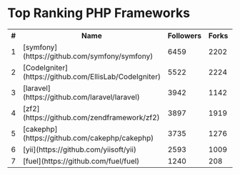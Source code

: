 Top Ranking PHP Frameworks
==========================

<table><tr><th>#</th><th>Name</th><th>Followers</th><th>Forks</th><th>Issues</th></tr><tr><td>1</td><td>[symfony](https://github.com/symfony/symfony)</td><td>6459</td><td>2202</td><td>601</td></tr><tr><td>2</td><td>[CodeIgniter](https://github.com/EllisLab/CodeIgniter)</td><td>5522</td><td>2224</td><td>205</td></tr><tr><td>3</td><td>[laravel](https://github.com/laravel/laravel)</td><td>3942</td><td>1142</td><td>33</td></tr><tr><td>4</td><td>[zf2](https://github.com/zendframework/zf2)</td><td>3897</td><td>1919</td><td>248</td></tr><tr><td>5</td><td>[cakephp](https://github.com/cakephp/cakephp)</td><td>3735</td><td>1276</td><td>28</td></tr><tr><td>6</td><td>[yii](https://github.com/yiisoft/yii)</td><td>2593</td><td>1009</td><td>484</td></tr><tr><td>7</td><td>[fuel](https://github.com/fuel/fuel)</td><td>1240</td><td>208</td><td>1</td></tr>
